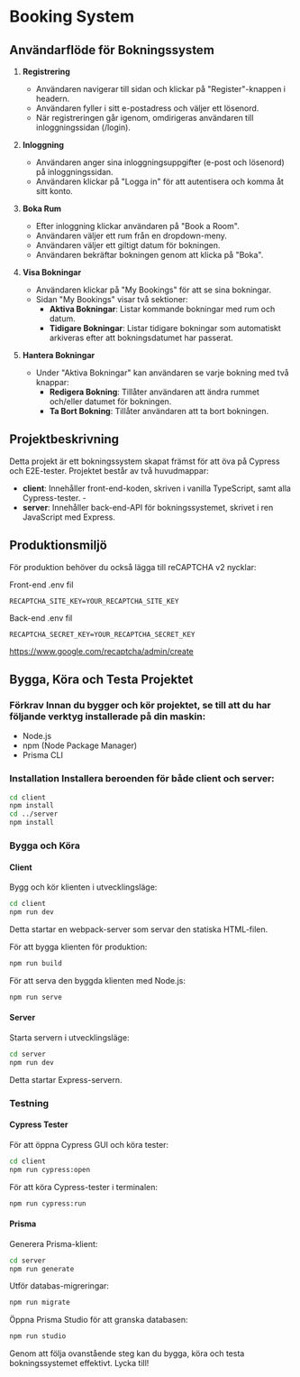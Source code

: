 # Booking System

## Användarflöde för Bokningssystem

1. **Registrering**

   - Användaren navigerar till sidan och klickar på "Register"-knappen i headern.
   - Användaren fyller i sitt e-postadress och väljer ett lösenord.
   - När registreringen går igenom, omdirigeras användaren till inloggningssidan (/login).

2. **Inloggning**

   - Användaren anger sina inloggningsuppgifter (e-post och lösenord) på inloggningssidan.
   - Användaren klickar på "Logga in" för att autentisera och komma åt sitt konto.

3. **Boka Rum**

   - Efter inloggning klickar användaren på "Book a Room".
   - Användaren väljer ett rum från en dropdown-meny.
   - Användaren väljer ett giltigt datum för bokningen.
   - Användaren bekräftar bokningen genom att klicka på "Boka".

4. **Visa Bokningar**

   - Användaren klickar på "My Bookings" för att se sina bokningar.
   - Sidan "My Bookings" visar två sektioner:
     - **Aktiva Bokningar**: Listar kommande bokningar med rum och datum.
     - **Tidigare Bokningar**: Listar tidigare bokningar som automatiskt arkiveras efter att bokningsdatumet har passerat.

5. **Hantera Bokningar**
   - Under "Aktiva Bokningar" kan användaren se varje bokning med två knappar:
     - **Redigera Bokning**: Tillåter användaren att ändra rummet och/eller datumet för bokningen.
     - **Ta Bort Bokning**: Tillåter användaren att ta bort bokningen.

## Projektbeskrivning

Detta projekt är ett bokningssystem skapat främst för att öva på Cypress och E2E-tester. Projektet består av två huvudmappar:

- **client**: Innehåller front-end-koden, skriven i vanilla TypeScript, samt alla Cypress-tester. -
- **server**: Innehåller back-end-API för bokningssystemet, skrivet i ren JavaScript med Express.

## Produktionsmiljö

För produktion behöver du också lägga till reCAPTCHA v2 nycklar:

Front-end .env fil

```env
RECAPTCHA_SITE_KEY=YOUR_RECAPTCHA_SITE_KEY
```

Back-end .env fil

```env
RECAPTCHA_SECRET_KEY=YOUR_RECAPTCHA_SECRET_KEY
```

https://www.google.com/recaptcha/admin/create

## Bygga, Köra och Testa Projektet

### Förkrav Innan du bygger och kör projektet, se till att du har följande verktyg installerade på din maskin:

- Node.js
- npm (Node Package Manager)
- Prisma CLI

### Installation Installera beroenden för både client och server:

```bash
cd client
npm install
cd ../server
npm install
```

### Bygga och Köra

#### Client

Bygg och kör klienten i utvecklingsläge:

```bash
cd client
npm run dev
```

Detta startar en webpack-server som servar den statiska HTML-filen.

För att bygga klienten för produktion:

```bash
npm run build
```

För att serva den byggda klienten med Node.js:

```bash
npm run serve
```

#### Server

Starta servern i utvecklingsläge:

```bash
cd server
npm run dev
```

Detta startar Express-servern.

### Testning

#### Cypress Tester

För att öppna Cypress GUI och köra tester:

```bash
cd client
npm run cypress:open
```

För att köra Cypress-tester i terminalen:

```bash
npm run cypress:run
```

#### Prisma

Generera Prisma-klient:

```bash
cd server
npm run generate
```

Utför databas-migreringar:

```bash
npm run migrate
```

Öppna Prisma Studio för att granska databasen:

```bash
npm run studio
```

Genom att följa ovanstående steg kan du bygga, köra och testa bokningssystemet effektivt. Lycka till!
